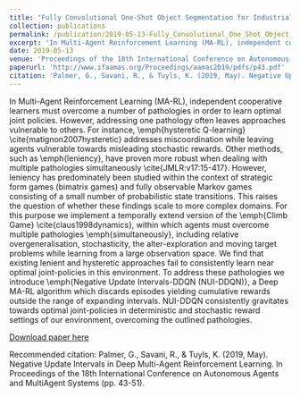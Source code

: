 ```yaml
---
title: "Fully Convolutional One-Shot Object Segmentation for Industrial Robotics"
collection: publications
permalink: /publication/2019-05-13-Fully_Convolutional_One_Shot_Object_Segmentation_for_Industrial_Robotics
excerpt: 'In Multi-Agent Reinforcement Learning (MA-RL), independent cooperative learners must overcome a number of pathologies in order to learn optimal joint policies. However, addressing one pathology often leaves approaches vulnerable to others. For instance, \emph{hysteretic Q-learning} \cite{matignon2007hysteretic} addresses miscoordination while leaving agents vulnerable towards misleading stochastic rewards. Other methods, such as \emph{leniency}, have proven more robust when dealing with multiple pathologies simultaneously \cite{JMLR:v17:15-417}. However, leniency has predominately been studied within the context of strategic form games (bimatrix games) and fully observable Markov games consisting of a small number of probabilistic state transitions. This raises the question of whether these findings scale to more complex domains. For this purpose we implement a temporally extend version of the \emph{Climb Game} \cite{claus1998dynamics}, within which agents must overcome multiple pathologies \emph{simultaneously}, including relative overgeneralisation, stochasticity, the alter-exploration and moving target problems while learning from a large observation space. We find that existing lenient and hysteretic approaches fail to consistently learn near optimal joint-policies in this environment. To address these pathologies we introduce \emph{Negative Update Intervals-DDQN (NUI-DDQN)}, a Deep MA-RL algorithm which discards episodes yielding cumulative rewards outside the range of expanding intervals. NUI-DDQN consistently gravitates towards optimal joint-policies in deterministic and stochastic reward settings of our environment, overcoming the outlined pathologies.'
date: 2019-05-13
venue: 'Proceedings of the 18th International Conference on Autonomous Agents and MultiAgent Systems (AAMAS)'
paperurl: 'http://www.ifaamas.org/Proceedings/aamas2019/pdfs/p43.pdf'
citation: 'Palmer, G., Savani, R., & Tuyls, K. (2019, May). Negative Update Intervals in Deep Multi-Agent Reinforcement Learning. In Proceedings of the 18th International Conference on Autonomous Agents and MultiAgent Systems (pp. 43-51).'
---
```

In Multi-Agent Reinforcement Learning (MA-RL), independent cooperative learners must overcome a number of pathologies in order to learn optimal joint policies. However, addressing one pathology often leaves approaches vulnerable to others. For instance, \emph{hysteretic Q-learning} \cite{matignon2007hysteretic} addresses miscoordination while leaving agents vulnerable towards misleading stochastic rewards. Other methods, such as \emph{leniency}, have proven more robust when dealing with multiple pathologies simultaneously \cite{JMLR:v17:15-417}. However, leniency has predominately been studied within the context of strategic form games (bimatrix games) and fully observable Markov games consisting of a small number of probabilistic state transitions. This raises the question of whether these findings scale to more complex domains. For this purpose we implement a temporally extend version of the \emph{Climb Game} \cite{claus1998dynamics}, within which agents must overcome multiple pathologies \emph{simultaneously}, including relative overgeneralisation, stochasticity, the alter-exploration and moving target problems while learning from a large observation space. We find that existing lenient and hysteretic approaches fail to consistently learn near optimal joint-policies in this environment. To address these pathologies we introduce \emph{Negative Update Intervals-DDQN (NUI-DDQN)}, a Deep MA-RL algorithm which discards episodes yielding cumulative rewards outside the range of expanding intervals. NUI-DDQN consistently gravitates towards optimal joint-policies in deterministic and stochastic reward settings of our environment, overcoming the outlined pathologies.

[Download paper here](http://www.ifaamas.org/Proceedings/aamas2019/pdfs/p43.pdf)

Recommended citation: Palmer, G., Savani, R., & Tuyls, K. (2019, May). Negative Update Intervals in Deep Multi-Agent Reinforcement Learning. In Proceedings of the 18th International Conference on Autonomous Agents and MultiAgent Systems (pp. 43-51).
